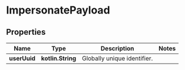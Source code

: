 
# ImpersonatePayload

## Properties
Name | Type | Description | Notes
------------ | ------------- | ------------- | -------------
**userUuid** | **kotlin.String** | Globally unique identifier. | 



